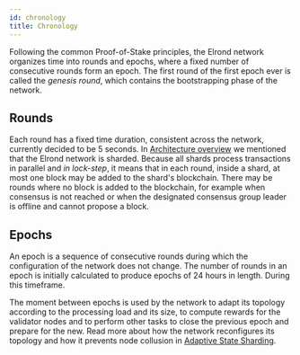 ```yaml
---
id: chronology
title: Chronology
---
```


Following the common Proof-of-Stake principles, the Elrond network organizes time into rounds and epochs, where a fixed number of consecutive rounds form an epoch. The first round of the first epoch ever is called the _genesis round_, which contains the bootstrapping phase of the network.

## **Rounds**

Each round has a fixed time duration, consistent across the network, currently decided to be 5 seconds. In [Architecture overview](/docs/technology/architecture-overview) we mentioned that the Elrond network is sharded. Because all shards process transactions in parallel and _in lock-step_, it means that in each round, inside a shard, at most one block may be added to the shard's blockchain. There may be rounds where no block is added to the blockchain, for example when consensus is not reached or when the designated consensus group leader is offline and cannot propose a block.

## **Epochs**

An epoch is a sequence of consecutive rounds during which the configuration of the network does not change. The number of rounds in an epoch is initially calculated to produce epochs of 24 hours in length. During this timeframe.

The moment between epochs is used by the network to adapt its topology according to the processing load and its size, to compute rewards for the validator nodes and to perform other tasks to close the previous epoch and prepare for the new. Read more about how the network reconfigures its topology and how it prevents node collusion in [Adaptive State Sharding](/docs/technology/adaptive-state-sharding).
